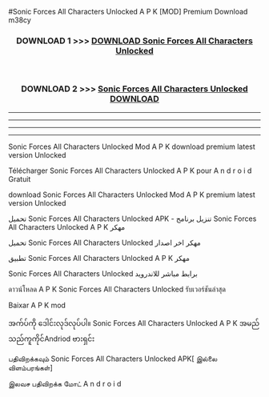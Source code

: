 #Sonic Forces  All Characters Unlocked A P K [MOD] Premium Download m38cy



<div align="center">

<h3>DOWNLOAD 1 >>> <a href="https://teeasianyam.web.app?sq=Sonic Forces  All Characters Unlocked">DOWNLOAD Sonic Forces  All Characters Unlocked </a></h3><br>

<h3>DOWNLOAD 2 >>> <a href="https://teeasianyam.web.app?sq=Sonic Forces  All Characters Unlocked ">Sonic Forces  All Characters Unlocked  DOWNLOAD </a></h3>

</div>


----------------------------------------------------------

----------------------------------------------------------

----------------------------------------------------------

----------------------------------------------------------


Sonic Forces  All Characters Unlocked  Mod A P K download premium latest version Unlocked

Télécharger Sonic Forces  All Characters Unlocked  A P K pour A n d r o i d Gratuit

download Sonic Forces  All Characters Unlocked  Mod A P K premium latest version Unlocked

تحميل Sonic Forces  All Characters Unlocked  APK - تنزيل برنامج Sonic Forces  All Characters Unlocked  A P K مهكر

تحميل Sonic Forces  All Characters Unlocked  مهكر اخر اصدار

تطبيق Sonic Forces  All Characters Unlocked  A P K مهكر

Sonic Forces  All Characters Unlocked  برابط مباشر للاندرويد

ดาวน์โหลด A P K Sonic Forces  All Characters Unlocked  รับเวอร์ชันล่าสุด

Baixar A P K mod

အက်ပ်ကို ဒေါင်းလုဒ်လုပ်ပါ။ Sonic Forces  All Characters Unlocked  A P K အမည်သည်ကူကိုင်Andriod ဗားရှင်း

பதிவிறக்கவும் Sonic Forces  All Characters Unlocked  APK[ இல்லை விளம்பரங்கள்] 
 
இலவச பதிவிறக்க மோட் A n d r o i d



